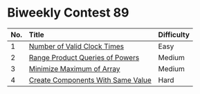 # Biweekly Contest 89

| No. | Title | Difficulty
|:---|:---|:---|
| 1 | [Number of Valid Clock Times](https://leetcode.com/problems/number-of-valid-clock-times/) | Easy
| 2 | [Range Product Queries of Powers](https://leetcode.com/problems/range-product-queries-of-powers/) | Medium
| 3 | [Minimize Maximum of Array](https://leetcode.com/problems/minimize-maximum-of-array/) | Medium
| 4 | [Create Components With Same Value](https://leetcode.com/problems/create-components-with-same-value/) | Hard